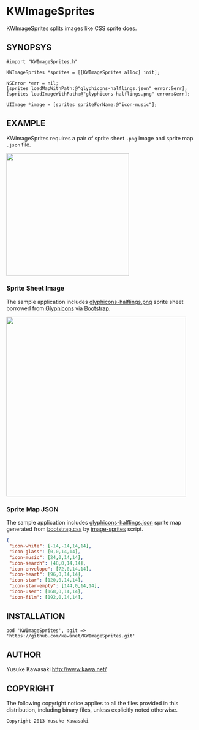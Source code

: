 KWImageSprites
==============

KWImageSprites splits images like CSS sprite does.

## SYNOPSYS

```obj-c
#import "KWImageSprites.h"
```

```obj-c
KWImageSprites *sprites = [[KWImageSprites alloc] init];

NSError *err = nil;
[sprites loadMapWithPath:@"glyphicons-halflings.json" error:&err];
[sprites loadImageWithPath:@"glyphicons-halflings.png" error:&err];

UIImage *image = [sprites spriteForName:@"icon-music"];
```

## EXAMPLE

KWImageSprites requires a pair of sprite sheet `.png` image and sprite map `.json` file.

<img src="https://raw.github.com/kawanet/KWImageSprites/master/public/capture1.png" width="320">

### Sprite Sheet Image

The sample application includes
[glyphicons-halflings.png](https://raw.github.com/kawanet/KWImageSprites/master/KWImageSprites/glyphicons-halflings.png)
sprite sheet borrowed from
[Glyphicons](http://glyphicons.com)
via
[Bootstrap](https://raw.github.com/twbs/bootstrap/v2.3.2/img/glyphicons-halflings.png).

<img src="https://raw.github.com/kawanet/KWImageSprites/master/KWImageSprites/glyphicons-halflings.png" width="469">

### Sprite Map JSON

The sample application includes
[glyphicons-halflings.json](https://raw.github.com/kawanet/KWImageSprites/master/KWImageSprites/glyphicons-halflings.json)
sprite map generated from
[bootstrap.css](https://github.com/twbs/bootstrap/blob/v2.3.2/docs/assets/css/bootstrap.css)
by
[image-sprites](https://github.com/kawanet/image-sprites)
script.

```json:glyphicons-halflings.json
{
 "icon-white": [-14,-14,14,14],
 "icon-glass": [0,0,14,14],
 "icon-music": [24,0,14,14],
 "icon-search": [48,0,14,14],
 "icon-envelope": [72,0,14,14],
 "icon-heart": [96,0,14,14],
 "icon-star": [120,0,14,14],
 "icon-star-empty": [144,0,14,14],
 "icon-user": [168,0,14,14],
 "icon-film": [192,0,14,14],
```

## INSTALLATION

```rb:Podfile
pod 'KWImageSprites', :git => 'https://github.com/kawanet/KWImageSprites.git'
```

## AUTHOR

Yusuke Kawasaki http://www.kawa.net/

## COPYRIGHT 
The following copyright notice applies to all the files provided in this distribution, including binary files, unless explicitly noted otherwise.

    Copyright 2013 Yusuke Kawasaki
